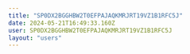 ```yaml
---
title: "SP0DX2BGGHBW2T0EFPAJAQKMRJRT19VZ1B1RFC5J"
date: 2024-05-21T16:49:33.160Z
user: SP0DX2BGGHBW2T0EFPAJAQKMRJRT19VZ1B1RFC5J
layout: "users"
---
```

    